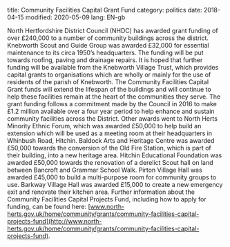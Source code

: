 title: Community Facilities Capital Grant Fund
category: politics
date: 2018-04-15
modified: 2020-05-09
lang: EN-gb

North Hertfordshire District Council (NHDC) has awarded grant funding of over &pound;240,000 to a number of community buildings across the district.
Knebworth Scout and Guide Group was awarded &pound;32,000 for essential maintenance to its circa 1950’s headquarters. The funding will be put towards roofing, paving and drainage repairs. It is hoped that further funding will be available from the Knebworth Village Trust, which provides capital grants to organisations which are wholly or mainly for the use of residents of the parish of Knebworth.
The Community Facilities Capital Grant funds will extend the lifespan of the buildings and will continue to help these facilities remain at the heart of the communities they serve.
The grant funding follows a commitment made by the Council in 2016 to make &pound;1.2 million available over a four year period to help enhance and sustain community facilities across the District.
Other awards went to North Herts Minority Ethnic Forum, which was awarded &pound;50,000 to help build an extension which will be used as a meeting room at their headquarters in Whinbush Road, Hitchin.
Baldock Arts and Heritage Centre was awarded &pound;50,000 towards the conversion of the Old Fire Station, which is part of their building, into a new heritage area.
Hitchin Educational Foundation was awarded &pound;50,000 towards the renovation of a derelict Scout hall on land between Bancroft and Grammar School Walk.
Pirton Village Hall was awarded &pound;45,000 to build a multi-purpose room for community groups to use.
Barkway Village Hall was awarded &pound;15,000 to create a new emergency exit and renovate their kitchen area.
Further information about the Community Facilities Capital Projects Fund, including how to apply for funding, can be found here: [www.north-herts.gov.uk/home/community/grants/community-facilities-capital-projects-fund](http://www.north-herts.gov.uk/home/community/grants/community-facilities-capital-projects-fund).
